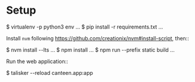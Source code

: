 # Setup

  $ virtualenv -p python3 env
  ...
  $ pip install -r requirements.txt
  ...

Install `nvm` following https://github.com/creationix/nvm#install-script, then::

  $ nvm install --lts
  ...
  $ npm install
  ...
  $ npm run --prefix static build
  ...

Run the web application::

  $ talisker --reload canteen.app:app
